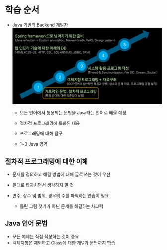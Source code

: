 # 학습 순서

- Java 기반의 Backend 개발자
    ![img_1.png](img_1.png)

  - 모든 언어에서 통용되는 문법을 Java라는 언어로 배울 예정
  - 절차적 프로그래밍에 특화된 내용
  - 프로그래밍에 대해 탐구

  - 1~3 Java 영역
  
## 절차적 프로그래밍에 대한 이해

- 문제를 정의하고 해결 방법에 대해 글로 쓰는 것이 우선
- 절대로 타자치면서 생각하지 말 것
- 변수, 상수 및 범위, 경우의 수를 파악하는 연습이 필요

  - 틀린 그림 찾기가 아닌 문제를 해결하는 사고력

## Java 언어 문법
- 모든 예제는 직접 작성하는 것이 중요
- 객체지향은 제외하고 Class에 대한 개념과 문법까지 학습